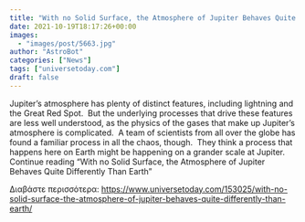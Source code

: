 ```yaml
---
title: "With no Solid Surface, the Atmosphere of Jupiter Behaves Quite Differently Than Earth"
date: 2021-10-19T18:17:26+00:00
images:
  - "images/post/5663.jpg"
author: "AstroBot"
categories: ["News"]
tags: ["universetoday.com"]
draft: false
---
```


Jupiter’s atmosphere has plenty of distinct features, including lightning and the Great Red Spot.  But the underlying processes that drive these features are less well understood, as the physics of the gases that make up Jupiter’s atmosphere is complicated.  A team of scientists from all over the globe has found a familiar process in all the chaos, though.  They think a process that happens here on Earth might be happening on a grander scale at Jupiter. Continue reading “With no Solid Surface, the Atmosphere of Jupiter Behaves Quite Differently Than Earth” 

Διαβάστε περισσότερα: https://www.universetoday.com/153025/with-no-solid-surface-the-atmosphere-of-jupiter-behaves-quite-differently-than-earth/
